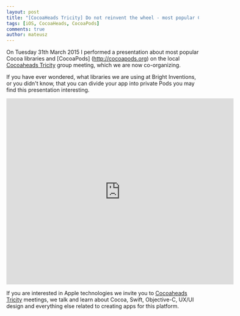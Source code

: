 ```yaml
---
layout: post
title: "[CocoaHeads Tricity] Do not reinvent the wheel - most popular Cocoa libraries"
tags: [iOS, CocoaHeads, CocoaPods]
comments: true
author: mateusz
---
```


On Tuesday 31th March 2015 I performed a presentation about most popular Cocoa libraries and [CocoaPods] (http://cocoapods.org) on the local [Cocoaheads Tricity](https://www.facebook.com/CocoaHeadsTricity) group meeting, which we are now co-organizing. 

If you have ever wondered, what libraries we are using at Bright Inventions, or you didn't know, that you can divide your app into private Pods you may find this presentation interesting.

<iframe src="http://www.slideshare.net/slideshow/embed_code/46525497" frameborder="0" width="595px" height="487px" allowfullscreen="true" mozallowfullscreen="true" webkitallowfullscreen="true" align="centre"></iframe>

If you are interested in Apple technologies we invite you to [Cocoaheads Tricity](https://www.facebook.com/CocoaHeadsTricity) meetings, we talk and learn about Cocoa, Swift, Objective-C, UX/UI design and everything else related to creating apps for this platform.




